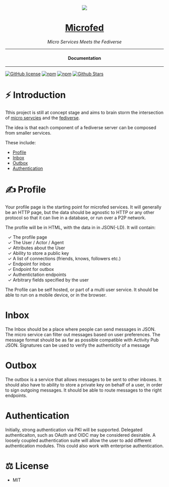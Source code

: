 <div align="center">
  <img src="https://microfed.org/images/microfed.jpg" />
  <h1><a href="https://microfed.org/">Microfed</a></h1>
</div>

<div align="center">  
<i>Micro Services Meets the Fediverse</i>
</div>

---

<div align="center">
<h4>Documentation</h4>
</div>
  
---
  
[![GitHub license](https://img.shields.io/badge/license-MIT-blue.svg)](https://github.com/micro-fed/microfed.org/blob/gh-pages/LICENSE)
[![npm](https://img.shields.io/npm/v/microfed)](https://npmjs.com/package/microfed)
[![npm](https://img.shields.io/npm/dw/microfed.svg)](https://npmjs.com/package/microfed)
[![Github Stars](https://img.shields.io/github/stars/micro-fed/microfed.org.svg)](https://github.com/micro-fed/microfed.org/)
  
# ⚡️ Introduction

Tthis project is still at concept stage and aims to brain storm the intersection of [micro servcies](https://en.wikipedia.org/wiki/Microservices) and the [fediverse](https://en.wikipedia.org/wiki/Fediverse).

The idea is that each component of a fediverse server can be composed from smaller services.

These include:
- [Profile](#Profile)
- [Inbox](#Inbox)
- [Outbox](#Outbox)
- [Authentication](#Authentication)

# ✍️ Profile

Your profile page is the starting point for microfed services.  It will generally be an HTTP page, but the data should be agnostic to HTTP or any other protocol so that it can live in a database, or run over a P2P network.

The profile will be in HTML, with the data in in JSON(-LD).  It will contain:

&nbsp;&nbsp;✓&nbsp;The profile page  
&nbsp;&nbsp;✓&nbsp;The User / Actor / Agent  
&nbsp;&nbsp;✓&nbsp;Attributes about the User  
&nbsp;&nbsp;✓&nbsp;Ability to store a public key  
&nbsp;&nbsp;✓&nbsp;A list of connections (friends, knows, followers etc.)  
&nbsp;&nbsp;✓&nbsp;Endpoint for inbox  
&nbsp;&nbsp;✓&nbsp;Endpoint for outbox  
&nbsp;&nbsp;✓&nbsp;Authentictation endpoints  
&nbsp;&nbsp;✓&nbsp;Arbitrary fields specified by the user  

The Profile can be self hosted, or part of a multi user service.  It should be able to run on a mobile device, or in the browser.

# Inbox

The Inbox should be a place where people can send messages in JSON.  The micro service can filter out messages based on user preferences.  The message format should be as far as possible compatible with Activity Pub JSON.  Signatures can be used to verify the authenticity of a message

# Outbox

The outbox is a service that allows messages to be sent to other inboxes.  It should also have to ability to store a private key on behalf of a user, in order to sign outgoing messages.  It should be able to route messages to the right endpoints.

# Authentication

Initially, strong authentication via PKI will be supported.  Delegated authenticaiton, such as OAuth and OIDC may be considered desirable.  A loosely coupled authentication suite will allow the user to add different authentication modules.  This could also work with enterprise authentication. 

# ⚖️ License

- MIT
